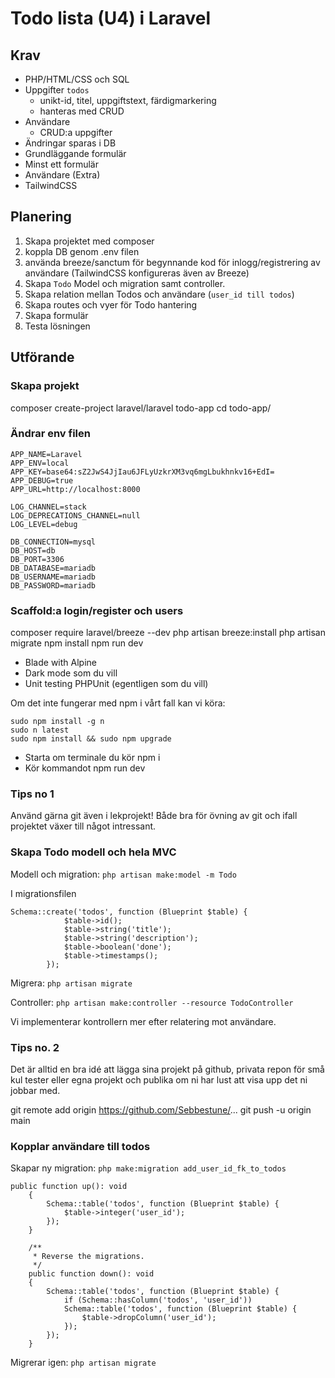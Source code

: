 # Todo lista (U4) i Laravel

## Krav

- PHP/HTML/CSS och SQL
- Uppgifter `todos`
    - unikt-id, titel, uppgiftstext, färdigmarkering
    - hanteras med CRUD
- Användare
    - CRUD:a uppgifter
- Ändringar sparas i DB
- Grundläggande formulär
- Minst ett formulär
- Användare (Extra)
- TailwindCSS

## Planering

1. Skapa projektet med composer
2. koppla DB genom .env filen
3. använda breeze/sanctum för begynnande kod för inlogg/registrering av användare (TailwindCSS konfigureras även av Breeze)
4. Skapa `Todo` Model och migration samt controller.
5. Skapa relation mellan Todos och användare (`user_id till todos`)
6. Skapa routes och vyer för Todo hantering
7. Skapa formulär
8. Testa lösningen

## Utförande 

### Skapa projekt 
composer create-project laravel/laravel todo-app
cd todo-app/

### Ändrar env filen

```
APP_NAME=Laravel
APP_ENV=local
APP_KEY=base64:sZ2JwS4JjIau6JFLyUzkrXM3vq6mgLbukhnkv16+EdI=
APP_DEBUG=true
APP_URL=http://localhost:8000

LOG_CHANNEL=stack
LOG_DEPRECATIONS_CHANNEL=null
LOG_LEVEL=debug

DB_CONNECTION=mysql
DB_HOST=db
DB_PORT=3306
DB_DATABASE=mariadb
DB_USERNAME=mariadb
DB_PASSWORD=mariadb
```

### Scaffold:a login/register och users

composer require laravel/breeze --dev
php artisan breeze:install
php artisan migrate
npm install
npm run dev

- Blade with Alpine
- Dark mode som du vill
- Unit testing PHPUnit (egentligen som du vill)

Om det inte fungerar med npm i vårt fall kan vi köra:

```
sudo npm install -g n
sudo n latest
sudo npm install && sudo npm upgrade
```

- Starta om terminale du kör npm i
- Kör kommandot npm run dev

### Tips no 1

Använd gärna git även i lekprojekt! Både bra för övning av git och ifall projektet växer till något intressant.

### Skapa Todo modell och hela MVC

Modell och migration: `php artisan make:model -m Todo`

I migrationsfilen
```
Schema::create('todos', function (Blueprint $table) {
            $table->id();
            $table->string('title');
            $table->string('description');
            $table->boolean('done');
            $table->timestamps();
        });
```

Migrera: `php artisan migrate`

Controller: `php artisan make:controller --resource TodoController`

Vi implementerar kontrollern mer efter relatering mot användare.

### Tips no. 2

Det är alltid en bra idé att lägga sina projekt på github, privata repon för små kul tester eller egna projekt och publika om ni har lust att visa upp det ni jobbar med.

git remote add origin https://github.com/Sebbestune/...
git push -u origin main

### Kopplar användare till todos

Skapar ny migration: `php make:migration add_user_id_fk_to_todos`

```
public function up(): void
    {
        Schema::table('todos', function (Blueprint $table) {
            $table->integer('user_id');
        });
    }

    /**
     * Reverse the migrations.
     */
    public function down(): void
    {
        Schema::table('todos', function (Blueprint $table) {
            if (Schema::hasColumn('todos', 'user_id'))
            Schema::table('todos', function (Blueprint $table) {
                $table->dropColumn('user_id');
            });
        });
    }
```

Migrerar igen: `php artisan migrate`